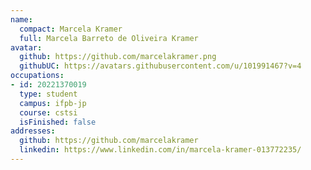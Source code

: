 ```yaml
---
name:
  compact: Marcela Kramer
  full: Marcela Barreto de Oliveira Kramer
avatar:
  github: https://github.com/marcelakramer.png
  githubUC: https://avatars.githubusercontent.com/u/101991467?v=4
occupations:
- id: 20221370019
  type: student
  campus: ifpb-jp
  course: cstsi
  isFinished: false
addresses:
  github: https://github.com/marcelakramer
  linkedin: https://www.linkedin.com/in/marcela-kramer-013772235/
---
```

